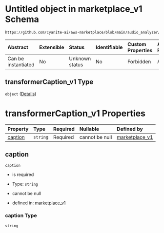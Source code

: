 # Untitled object in marketplace\_v1 Schema

```txt
https://github.com/cyanite-ai/aws-marketplace/blob/main/audio_analyzer/schemes/marketplace_v1/schema/marketplace_v1.schema.json#/properties/analysis/properties/transformerCaption_v1
```



| Abstract            | Extensible | Status         | Identifiable | Custom Properties | Additional Properties | Access Restrictions | Defined In                                                                                   |
| :------------------ | :--------- | :------------- | :----------- | :---------------- | :-------------------- | :------------------ | :------------------------------------------------------------------------------------------- |
| Can be instantiated | No         | Unknown status | No           | Forbidden         | Allowed               | none                | [marketplace\_v1.schema.json\*](../schema/marketplace_v1.schema.json "open original schema") |

## transformerCaption\_v1 Type

`object` ([Details](marketplace_v1-properties-analysis-properties-transformercaption_v1.md))

# transformerCaption\_v1 Properties

| Property            | Type     | Required | Nullable       | Defined by                                                                                                                                                                                                                                                                                                              |
| :------------------ | :------- | :------- | :------------- | :---------------------------------------------------------------------------------------------------------------------------------------------------------------------------------------------------------------------------------------------------------------------------------------------------------------------- |
| [caption](#caption) | `string` | Required | cannot be null | [marketplace\_v1](marketplace_v1-properties-analysis-properties-transformercaption_v1-properties-caption.md "https://github.com/cyanite-ai/aws-marketplace/blob/main/audio_analyzer/schemes/marketplace_v1/schema/marketplace_v1.schema.json#/properties/analysis/properties/transformerCaption_v1/properties/caption") |

## caption



`caption`

*   is required

*   Type: `string`

*   cannot be null

*   defined in: [marketplace\_v1](marketplace_v1-properties-analysis-properties-transformercaption_v1-properties-caption.md "https://github.com/cyanite-ai/aws-marketplace/blob/main/audio_analyzer/schemes/marketplace_v1/schema/marketplace_v1.schema.json#/properties/analysis/properties/transformerCaption_v1/properties/caption")

### caption Type

`string`
